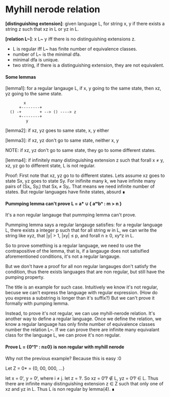 # Myhill nerode relation

__[distinguishing extension]__:
given language L, for string x, y if there exists a string z such that xz in L or yz in L.

__[relation L~]__: x L~ y iff there is no distinguishing extensions z.

- L is regular iff L~ has finite number of equivalence classes.
- number of L~ is the minimal dfa.
- minimal dfa is unique.
- two string, if there is a distinguishing extension, they are not equivalent.

#### Some lemmas

[lemma1]: for a regular langauge L, if x, y going to the same state, then xz, yz going to the same state.

```
        x
      +--------+
  () -+        + --> () ----> z
      +--------+
         y
```
[lemma2]: if xz, yz goes to same state, x, y either

[lemma3]: if xz, yz don't go to same state, neither x, y

NOTE: if xz, yz don't go to same state, they go to some different states.

[lemma4]: if infinitely many distinguishing extension z such that forall x ≠ y, xz, yz go to different state, L is not regular.

Proof: First note that xz, yz go to to different states. Lets assume xz goes to state Sx, yz goes to state Sy. For inifinite many k, we have infinite many pairs of (Sxᵢ, Syᵢ) that Sxᵢ ≠ Syᵢ. That means we need infinite number of states. But regular languages have finite states, absurd ∎

#### Pummping lemma can't prove L = a* ∪ { aᵐbⁿ : m > n }
It's a non regular langauge that pummping lemma can't prove.

Pummping lemma says a regular langauge satisfies: for a regular language L, there exists a integer p such that for all string w in L, we can write the string like xyz, that |y| > 1, |xy| ≤ p, and forall n ≥ 0, xyⁿz in L.

So to prove something is a regular language, we need to use the contrapositive of the lemma, that is, if a langauge does not satisified aforementioned conditions, it's not a regular langauge.

But we don't have a proof for all non regular langauges don't satisfy the condition, thus there exists languages that are non regular, but still have the pumping property.

The title is an example for such case. Intuitively we know it's not regular, becuse we can't express the language with regular expression. (How do you express a substring is longer than it's suffix?) But we can't prove it formally with pumping lemma.

Instead, to prove it's not regular, we can use myhill-nerode relation. It's another way to define a regular language. Once we define the relation, we know a regular language has only finite number of equivalence classes number the relation L~. If we can prove there are infinite many equivalant class for the language L, we can prove it's non regular.

#### Prove L = {0ⁿ1ⁿ : n≥0} is non regular with myhill nerode
Why not the previous example? Because this is easy :0

Let Z = 0* = {0, 00, 000, ...}

let x = 0ⁱ, y = 0ʲ, where i ≠ j. let z = 1ʲ. So xz = 0ⁱ1ʲ ∉ L, yz = 0ʲ1ʲ ∈ L. Thus there are infinite many distinguishing extension z ∈ Z such that only one of xz and yz in L. Thus L is non regular by lemma(4). ∎

